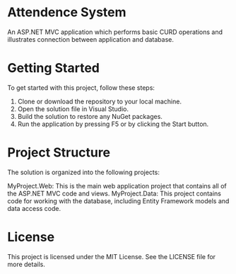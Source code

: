 # Attendence System
An ASP.NET MVC application which performs basic CURD operations and illustrates connection between application and database.

# Getting Started
To get started with this project, follow these steps:

1) Clone or download the repository to your local machine.<br>
2) Open the solution file in Visual Studio.<br>
3) Build the solution to restore any NuGet packages.<br>
4) Run the application by pressing F5 or by clicking the Start button.

# Project Structure
The solution is organized into the following projects:

MyProject.Web: This is the main web application project that contains all of the ASP.NET MVC code and views.
MyProject.Data: This project contains code for working with the database, including Entity Framework models and data access code.

# License
This project is licensed under the MIT License. See the LICENSE file for more details.
